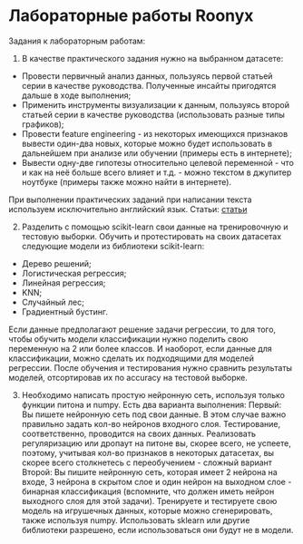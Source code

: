 ﻿# Лабораторные работы Roonyx
 
 Задания к лабораторным работам:
 1) В качестве практического задания нужно на выбранном датасете:
   - Провести первичный анализ данных, пользуясь первой статьей серии в качестве руководства. Полученные инсайты пригодятся дальше в ходе выполнения;
   - Применить инструменты визуализации к данным, пользуясь второй статьей серии в качестве руководства (использовать разные типы графиков);
   - Провести feature engineering - из некоторых имеющихся признаков вывести один-два новых, которые можно будет использовать в дальнейшем при анализе или обучении (примеры есть в интернете);
   - Вывести одну-две гипотезы относительно целевой переменной - что и как на неё больше всего влияет и т.д. - можно текстом в джупитер ноутбуке (примеры также можно найти в интернете).

При выполнении практических заданий при написании текста используем исключительно английский язык. Статьи: [статьи](https://habr.com/ru/company/ods/blog/322626/ "Статьи на habr") 

 2) Разделить с помощью scikit-learn свои данные на тренировочную и тестовую выборки. Обучить и протестировать на своих датасетах следующие модели из библиотеки scikit-learn:
   - Дерево решений;
   - Логистическая регрессия;
   - Линейная регрессия;
   - KNN;
   - Случайный лес;
   - Градиентный бустинг.
  
Если данные предполагают решение задачи регрессии, то для того, чтобы обучить модели классификации нужно поделить свою переменную на 2 или более классов. И наоборот, если данные для классификации, можно сделать их подходящими для моделей регрессии. После обучения и тестирования нужно сравнить результаты моделей, отсортировав их по accuracy на тестовой выборке.

3) Необходимо написать простую нейронную сеть, используя только функции питона и numpy. Есть два варианта выполнения:
Первый: Вы пишете нейронную сеть под свои данные. В этом случае важно правильно задать кол-во нейронов входного слоя. Тестирование, соответственно, проводится на своих данных. Реализовать регуляризацию или дропаут на питоне вы, скорее всего, не успеете, поэтому, учитывая кол-во признаков в некоторых датасетах, вы скорее всего столкнетесь с переобучением - сложный вариант
Второй: Вы пишите нейронную сеть, которая имеет 2 нейрона на входе, 3 нейрона в скрытом слое и один нейрон на выходном слое - бинарная классификация (вспомните, что должен иметь нейрон выходного слоя для этой задачи). Тренируете и тестируете свою модель на игрушечных данных, которые можно сгенерировать, также используя numpy. Использовать sklearn или другие библиотеки разрешено, если использоваться они будут не в модели.
